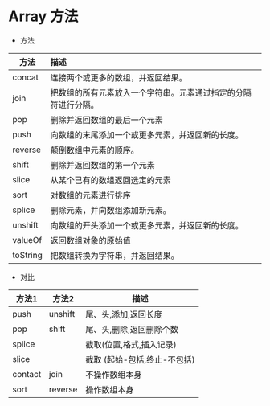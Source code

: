 # Array 方法

- 方法

方法|描述
---|:---
concat|连接两个或更多的数组，并返回结果。
join|把数组的所有元素放入一个字符串。元素通过指定的分隔符进行分隔。
pop|删除并返回数组的最后一个元素
push|向数组的末尾添加一个或更多元素，并返回新的长度。
reverse|颠倒数组中元素的顺序。
shift|删除并返回数组的第一个元素
slice|从某个已有的数组返回选定的元素
sort|对数组的元素进行排序
splice|删除元素，并向数组添加新元素。
unshift|向数组的开头添加一个或更多元素，并返回新的长度。
valueOf|返回数组对象的原始值
toString|把数组转换为字符串，并返回结果。

- 对比

方法1|方法2|描述
---|--|---
push|unshift|尾、头,添加,返回长度
pop|shift|尾、头,删除,返回删除个数
splice||截取(位置,格式,插入记录)
slice||截取 (起始-包括,终止-不包括)
contact|join|不操作数组本身
sort|reverse|操作数组本身
